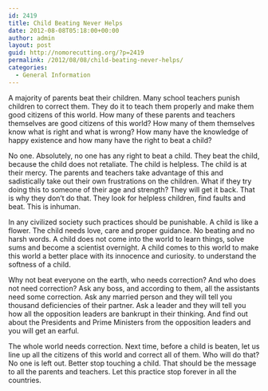 ```yaml
---
id: 2419
title: Child Beating Never Helps
date: 2012-08-08T05:18:00+00:00
author: admin
layout: post
guid: http://nomorecutting.org/?p=2419
permalink: /2012/08/08/child-beating-never-helps/
categories:
  - General Information
---
```

A majority of parents beat their children. Many school teachers punish children to correct them. They do it to teach them properly and make them good citizens of this world. How many of these parents and teachers themselves are good citizens of this world? How many of them themselves know what is right and what is wrong? How many have the knowledge of happy existence and how many have the right to beat a child?

No one. Absolutely, no one has any right to beat a child. They beat the child, because the child does not retaliate. The child is helpless. The child is at their mercy. The parents and teachers take advantage of this and sadistically take out their own frustrations on the children. What if they try doing this to someone of their age and strength? They will get it back. That is why they don&#8217;t do that. They look for helpless children, find faults and beat. This is inhuman.

In any civilized society such practices should be punishable. A child is like a flower. The child needs love, care and proper guidance. No beating and no harsh words. A child does not come into the world to learn things, solve sums and become a scientist overnight. A child comes to this world to make this world a better place with its innocence and curiosity. to understand the softness of a child.

Why not beat everyone on the earth, who needs correction? And who does not need correction? Ask any boss, and according to them, all the assistants need some correction. Ask any married person and they will tell you thousand deficiencies of their partner. Ask a leader and they will tell you how all the opposition leaders are bankrupt in their thinking. And find out about the Presidents and Prime Ministers from the opposition leaders and you will get an earful.

The whole world needs correction. Next time, before a child is beaten, let us line up all the citizens of this world and correct all of them. Who will do that? No one is left out. Better stop touching a child. That should be the message to all the parents and teachers. Let this practice stop forever in all the countries.